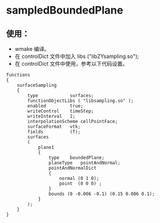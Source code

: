 # sampledBoundedPlane

## 使用：
- wmake 编译。
- 在 controlDict 文件中加入 libs ("libZYsampling.so");
- 在 controlDict 文件中使用，参考以下代码设置。
```
functions
{
    surfaceSampling
    {
        type            surfaces;
        functionObjectLibs ( "libsampling.so" );
        enabled         true;
        writeControl    timeStep;
        writeInterval   1;
        interpolationScheme cellPointFace;
        surfaceFormat   vtk;
        fields          (T);
        surfaces
        (
            plane1
            {
                type    boundedPlane;
                planeType   pointAndNormal;
                pointAndNormalDict
                {
                    normal (0 1 0);
                    point  (0 0 0) ;
                }
                bounds (0 -0.006 -0.1) (0.15 0.006 0.1);
            }    
        );
    }
}
```
